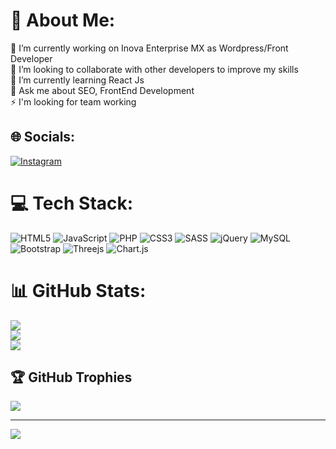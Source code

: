 # 💫 About Me:
🔭 I’m currently working on Inova Enterprise MX as Wordpress/Front Developer<br>👯 I’m looking to collaborate with other developers to improve my skills<br>🌱 I’m currently learning React Js<br>💬 Ask me about SEO, FrontEnd Development<br>⚡ I'm looking for team working


## 🌐 Socials:
[![Instagram](https://img.shields.io/badge/Instagram-%23E4405F.svg?logo=Instagram&logoColor=white)](https://instagram.com/ramondiaz96) 

# 💻 Tech Stack:
![HTML5](https://img.shields.io/badge/html5-%23E34F26.svg?style=for-the-badge&logo=html5&logoColor=white) ![JavaScript](https://img.shields.io/badge/javascript-%23323330.svg?style=for-the-badge&logo=javascript&logoColor=%23F7DF1E) ![PHP](https://img.shields.io/badge/php-%23777BB4.svg?style=for-the-badge&logo=php&logoColor=white) ![CSS3](https://img.shields.io/badge/css3-%231572B6.svg?style=for-the-badge&logo=css3&logoColor=white) ![SASS](https://img.shields.io/badge/SASS-hotpink.svg?style=for-the-badge&logo=SASS&logoColor=white) ![jQuery](https://img.shields.io/badge/jquery-%230769AD.svg?style=for-the-badge&logo=jquery&logoColor=white) ![MySQL](https://img.shields.io/badge/mysql-%2300f.svg?style=for-the-badge&logo=mysql&logoColor=white) ![Bootstrap](https://img.shields.io/badge/bootstrap-%23563D7C.svg?style=for-the-badge&logo=bootstrap&logoColor=white) ![Threejs](https://img.shields.io/badge/threejs-black?style=for-the-badge&logo=three.js&logoColor=white) ![Chart.js](https://img.shields.io/badge/chart.js-F5788D.svg?style=for-the-badge&logo=chart.js&logoColor=white)
# 📊 GitHub Stats:
![](https://github-readme-stats.vercel.app/api?username=ramondiaz21&theme=blue-green&hide_border=false&include_all_commits=false&count_private=false)<br/>
![](https://github-readme-streak-stats.herokuapp.com/?user=ramondiaz21&theme=blue-green&hide_border=false)<br/>
![](https://github-readme-stats.vercel.app/api/top-langs/?username=ramondiaz21&theme=blue-green&hide_border=false&include_all_commits=false&count_private=false&layout=compact)

## 🏆 GitHub Trophies
![](https://github-profile-trophy.vercel.app/?username=ramondiaz21&theme=radical&no-frame=false&no-bg=true&margin-w=4)

---
[![](https://visitcount.itsvg.in/api?id=ramondiaz21&icon=0&color=1)](https://visitcount.itsvg.in)

<!-- Proudly created with GPRM ( https://gprm.itsvg.in ) -->
